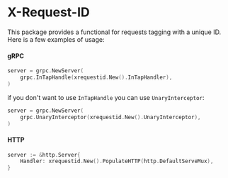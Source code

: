 # X-Request-ID

This package provides a functional for requests tagging with a unique ID.
Here is a few examples of usage:

#### gRPC

```go
server = grpc.NewServer(
    grpc.InTapHandle(xrequestid.New().InTapHandler),
)
```

if you don't want to use `InTapHandle` you can use `UnaryInterceptor`:

```go
server = grpc.NewServer(
    grpc.UnaryInterceptor(xrequestid.New().UnaryInterceptor),
) 
```

#### HTTP

```go
server := &http.Server{
    Handler: xrequestid.New().PopulateHTTP(http.DefaultServeMux),
}
```